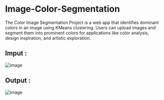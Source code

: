 # Image-Color-Segmentation
The Color Image Segmentation Project is a web app that identifies dominant colors in an image using KMeans clustering. Users can upload images and segment them into prominent colors for applications like color analysis, design inspiration, and artistic exploration.

## Imput : 
![image](https://github.com/Prayesh13/Image-Color-Segmentation/assets/132591191/482fc097-3922-4516-b50f-c3a1afef4b29)

## Output : 
![image](https://github.com/Prayesh13/Image-Color-Segmentation/assets/132591191/eabff6a3-d678-4d86-a04f-c2ccff629a4d)
